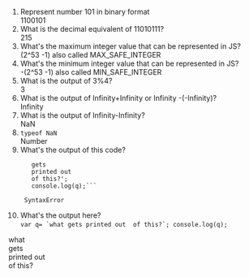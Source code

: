 1. Represent number 101 in binary format </br>
   1100101
2. What is the decimal equivalent of 11010111? </br>
   215
3. What's the maximum integer value that can be represented in JS?</br>
   (2^53 -1) also called MAX_SAFE_INTEGER
4. What's the minimum integer value that can be represented in JS?</br>
   -(2^53 -1) also called MIN_SAFE_INTEGER</br>
5. What is the output of 3%4?</br>
   3
6. What is the output of Infinity+Infinity or Infinity -(-Infinity)?</br>
   Infinity
7. What is the output of Infinity-Infinity?</br>
   NaN
8. `typeof NaN`</br>
   Number
9. What's the output of this code?</br>
   ```var q= 'what
	  gets
	  printed out 
      of this?';
      console.log(q);```

    SyntaxError
10. What's the output here?</br>
```var q= `what
   gets
   printed out 
   of this?`;
   console.log(q);```

   what</br>
   gets</br>
   printed out</br>
   of this?</br>
